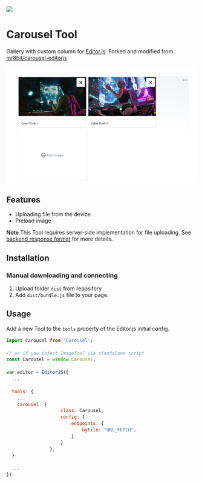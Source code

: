 ![](https://badgen.net/badge/Editor.js/v2.0/blue)

# Carousel Tool

Gallery with custom column for [Editor.js](https://editorjs.io).
Forked and modified from [mr8bit/carousel-editorjs](https://github.com/mr8bit/carousel-editorjs)

![](./img/prelaod.png)

## Features

- Uploading file from the device
- Preload image

**Note** This Tool requires server-side implementation for file uploading. See [backend response format](#server-format) for more details.

## Installation

### Manual downloading and connecting

1. Upload folder `dist` from repository
2. Add `dist/bundle.js` file to your page.

## Usage

Add a new Tool to the `tools` property of the Editor.js initial config.

```javascript
import Carousel from 'Carousel';

// or if you inject ImageTool via standalone script
const Carousel = window.Carousel;
 
var editor = EditorJS({
  ...

  tools: {
    ...
    carousel: {
                    class: Carousel,
                    config: {
                        endpoints: {
                            byFile: "URL_FETCH",
                        }
                    }
                },
  }

  ...
});
```
